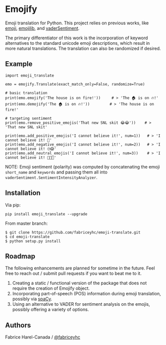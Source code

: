 Emojify
=======

Emoji translation for Python.  This project relies on previous works, like [emoji](https://github.com/carpedm20/emoji), [emojilib](https://github.com/muan/emojilib), and [vaderSentiment](https://github.com/cjhutto/vaderSentiment).

The primary differentiator of this work is the incorporation of keyword alternatives to the standard unicode emoji descriptions, which result in more natural translations. The translation can also be randomized if desired.


Example
-------

```
import emoji_translate

emo = emojify.Translate(exact_match_only=False, randomize=True)

# basic translation
print(emo.emojify('The house is on fire!'))     # > 'The 🏠 is on 🔥!'
print(emo.demojify('The 🏠 is on 🔥!'))         # > 'The house is on fire!'

# targeting sentiment
print(emo.remove_positive_emojis('That new SNL skit 😂😂'))    # > 'That new SNL skit'

print(emo.add_positive_emojis('I cannot believe it!', num=1))   # > 'I cannot believe it! 💪'
print(emo.add_negative_emojis('I cannot believe it!', num=2))   # > 'I cannot believe it! 🙄😱'
print(emo.add_neutral_emojis('I cannot believe it!', num=3))    # > 'I cannot believe it! 🚝🐮🛶'
```

NOTE: Emoji sentiment (polarity) was computed by concatenating the emoji `short_name` and `keywords` and passing them all into `vaderSentiment.SentimentIntensityAnalyzer`.

Installation
------------

Via pip:

```
pip install emoji_translate --upgrade
```

From master branch:

```
$ git clone https://github.com/fabriceyhc/emoji-translate.git
$ cd emoji-translate
$ python setup.py install
```

Roadmap
-------

The following enhancements are planned for sometime in the future. Feel free to reach out / submit pull requests if you want to beat me to it.

1. Creating a static / functional version of the package that does not require the creation of Emojify object.  
2. Incorporating part-of-speech (POS) information during emoji translation, possibly via [spaCy](https://github.com/explosion/spaCy).
3. Using an alternative to VADER for sentiment analysis on the emojis, possibly offering a variety of options.

Authors
-------

Fabrice Harel-Canada / [@fabriceyhc](https://github.com/fabriceyhc)